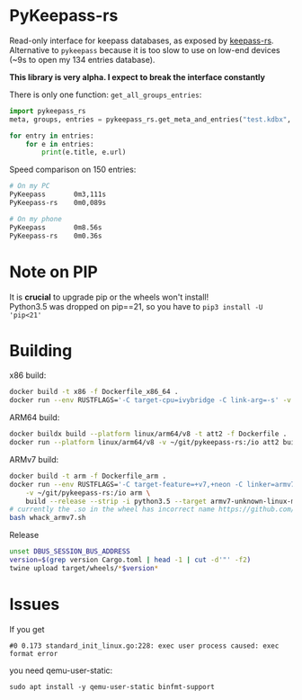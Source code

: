 # PyKeepass-rs

Read-only interface for keepass databases, as exposed by [keepass-rs](https://github.com/sseemayer/keepass-rs).
Alternative to `pykeepass` because it is too slow to use on low-end devices (~9s to open my 134 entries database).

**This library is very alpha. I expect to break the interface constantly**


There is only one function: `get_all_groups_entries`:
```python
import pykeepass_rs
meta, groups, entries = pykeepass_rs.get_meta_and_entries("test.kdbx", password="somePassw0rd", keyfile=None)

for entry in entries:
    for e in entries:
        print(e.title, e.url)
```

Speed comparison on 150 entries:
```bash
# On my PC
PyKeepass       0m3,111s
PyKeepass-rs    0m0,089s

# On my phone
PyKeepass       0m8.56s
PyKeepass-rs    0m0.36s
```

# Note on PIP

It is **crucial** to upgrade pip or the wheels won't install!  
Python3.5 was dropped on pip==21, so you have to `pip3 install -U 'pip<21'`

# Building

x86 build:

```bash
docker build -t x86 -f Dockerfile_x86_64 .
docker run --env RUSTFLAGS='-C target-cpu=ivybridge -C link-arg=-s' -v ~/git/pykeepass-rs:/io x86 build --release --strip -i python3.5 --target x86_64-unknown-linux-musl
```

ARM64 build:

```bash
docker buildx build --platform linux/arm64/v8 -t att2 -f Dockerfile .
docker run --platform linux/arm64/v8 -v ~/git/pykeepass-rs:/io att2 build --release --strip -i python3.5
```

ARMv7 build:

```bash
docker build -t arm -f Dockerfile_arm .
docker run --env RUSTFLAGS='-C target-feature=+v7,+neon -C linker=armv7-unknown-linux-gnueabihf-gcc -C link-arg=-s' \
	-v ~/git/pykeepass-rs:/io arm \
	build --release --strip -i python3.5 --target armv7-unknown-linux-musleabihf
# currently the .so in the wheel has incorrect name https://github.com/PyO3/maturin/issues/620
bash whack_armv7.sh
```


Release
```bash
unset DBUS_SESSION_BUS_ADDRESS
version=$(grep version Cargo.toml | head -1 | cut -d'"' -f2)
twine upload target/wheels/*$version*
```
# Issues

If you get 
```
#0 0.173 standard_init_linux.go:228: exec user process caused: exec format error
```
you need qemu-user-static:
```
sudo apt install -y qemu-user-static binfmt-support
```

